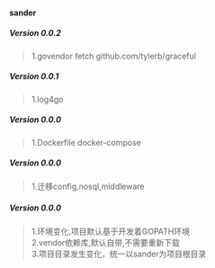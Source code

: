 
#### sander

##### Version 0.0.2
> 1.govendor fetch github.com/tylerb/graceful

##### Version 0.0.1
> 1.log4go   

##### Version 0.0.0
> 1.Dockerfile docker-compose    

##### Version 0.0.0
> 1.迁移config,nosql,middleware    

##### Version 0.0.0
> 1.环境变化,项目默认基于开发着GOPATH环境      
> 2.vendor依赖库,默认自带,不需要重新下载    
> 3.项目目录发生变化，统一以sander为项目根目录  



